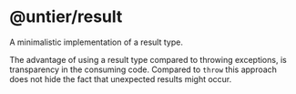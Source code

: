 # @untier/result

A minimalistic implementation of a result type.

The advantage of using a result type compared to throwing exceptions, is
transparency in the consuming code. Compared to `throw` this approach does not
hide the fact that unexpected results might occur.

